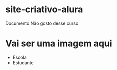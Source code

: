 # site-criativo-alura
<!DOCTYPEhtml>
<html lang="pt">
<head><link rel="stylesheet" href="style.css">
    <meta charset="UTF-8">
    <meta name="viewport" content="largura=largura do dispositivo, escala inicial=1,0">
    <título>Documento</título>
</head>
<corpo>
    </header>
          </h1>Não gosto desse curso</h1>
          </ul>
          <corpo>
            <cabeçalho>
                <h1>Vai ser uma imagem aqui</h1>
                <ul>
                    <li>Escola</li>
                    <li>Estudante</li>
                </ul>
            </header>
        </body>
        </html>
